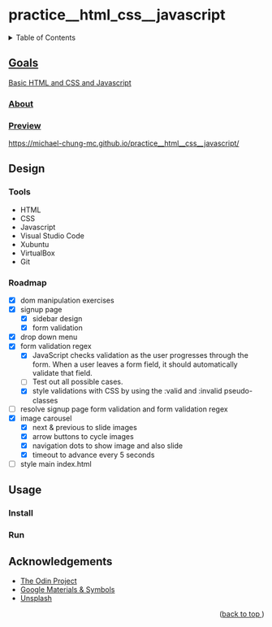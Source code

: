 # practice__html_css__javascript
<a name="readme-top"></a>
<details>
    <summary>Table of Contents</summary>
    <ol>
        <li><a href="#goals">Goals</a>
            <ul>
                <li><a href="#about">About</li>
                <li><a href="#preview">Preview</li>
            </ul>
        </li>
        <li><a href="#design">Design</li>
          <ul>
            <li><a href="#tools">Tools</li>
            <li><a href="#roadmap">Roadmap</li>
          </ul>
        </li>
        <li><a href="#usage">Usage</a>
            <ul>
                <li><a href="#install">Install</li>
                <li><a href="#run">Run</li>
            </ul>
        </li>
        <li><a href="#acknowledgements">Acknowledgements</li>
    </ol>
</details>

## Goals
Basic HTML and CSS and Javascript
### About
### Preview
https://michael-chung-mc.github.io/practice__html__css__javascript/
## Design
### Tools
* HTML
* CSS
* Javascript
* Visual Studio Code
* Xubuntu
* VirtualBox
* Git
### Roadmap
- [x] dom manipulation exercises
- [x] signup page
    - [x] sidebar design
    - [x] form validation
- [x] drop down menu
- [x] form validation regex
    - [x] JavaScript checks validation as the user progresses through the form. When a user leaves a form field, it should automatically validate that field.
    - [ ] Test out all possible cases.
    - [x] style validations with CSS by using the :valid and :invalid pseudo-classes
- [ ] resolve signup page form validation and form validation regex
- [x] image carousel
    - [x] next & previous to slide images
    - [x] arrow buttons to cycle images
    - [x] navigation dots to show image and also slide
    - [x] timeout to advance every 5 seconds
- [ ] style main index.html
## Usage
### Install
### Run
## Acknowledgements
* [The Odin Project](https://www.theodinproject.com)
* [Google Materials & Symbols](fonts.google.com)
* [Unsplash](https://www.unsplash.com)
<p align="right">(<a href="#readme-top">back to top </a>)</p>

